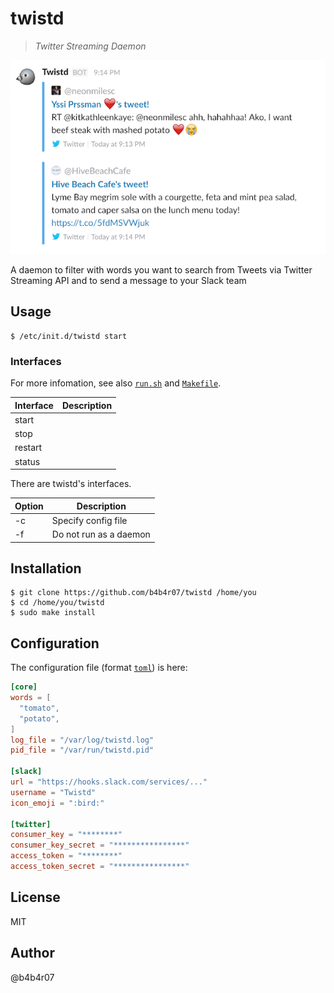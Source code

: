 # twistd

> *Twitter Streaming Daemon*

![](https://raw.githubusercontent.com/b4b4r07/screenshots/master/twistd/main.png)

A daemon to filter with words you want to search from Tweets via Twitter Streaming API and to send a message to your Slack team

## Usage

```console
$ /etc/init.d/twistd start
```

### Interfaces

For more infomation, see also [`run.sh`](run.sh) and [`Makefile`](Makefile).

Interface | Description
---|---
start |
stop |
restart |
status |

There are twistd's interfaces.

Option | Description
---|---
-c | Specify config file
-f | Do not run as a daemon

## Installation

```console
$ git clone https://github.com/b4b4r07/twistd /home/you
$ cd /home/you/twistd
$ sudo make install
```

## Configuration

The configuration file (format [`toml`](https://github.com/toml-lang/toml)) is here:

```toml
[core]
words = [
  "tomato",
  "potato",
]
log_file = "/var/log/twistd.log"
pid_file = "/var/run/twistd.pid"

[slack]
url = "https://hooks.slack.com/services/..."
username = "Twistd"
icon_emoji = ":bird:"

[twitter]
consumer_key = "********"
consumer_key_secret = "****************"
access_token = "********"
access_token_secret = "****************"
```

## License

MIT

## Author

@b4b4r07
